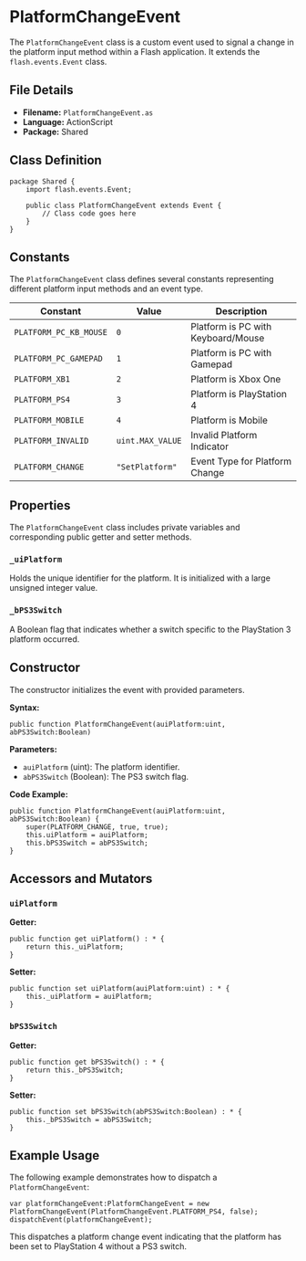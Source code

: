 ---
---
# PlatformChangeEvent
The `PlatformChangeEvent` class is a custom event used to signal a change in the platform input method within a Flash application.
It extends the `flash.events.Event` class.

## File Details

- **Filename:** `PlatformChangeEvent.as`
- **Language:** ActionScript
- **Package:** Shared

## Class Definition

```as3
package Shared {
    import flash.events.Event;

    public class PlatformChangeEvent extends Event {
        // Class code goes here
    }
}
```

## Constants

The `PlatformChangeEvent` class defines several constants representing different platform input methods and an event type.

| Constant                        | Value            | Description                        |
| ------------------------------- | ---------------- | ---------------------------------- |
| `PLATFORM_PC_KB_MOUSE`          | `0`              | Platform is PC with Keyboard/Mouse |
| `PLATFORM_PC_GAMEPAD`           | `1`              | Platform is PC with Gamepad        |
| `PLATFORM_XB1`                  | `2`              | Platform is Xbox One               |
| `PLATFORM_PS4`                  | `3`              | Platform is PlayStation 4          |
| `PLATFORM_MOBILE`               | `4`              | Platform is Mobile                 |
| `PLATFORM_INVALID`              | `uint.MAX_VALUE` | Invalid Platform Indicator         |
| `PLATFORM_CHANGE`               | `"SetPlatform"`  | Event Type for Platform Change     |

## Properties

The `PlatformChangeEvent` class includes private variables and corresponding public getter and setter methods.

### `_uiPlatform`

Holds the unique identifier for the platform. It is initialized with a large unsigned integer value.

### `_bPS3Switch`

A Boolean flag that indicates whether a switch specific to the PlayStation 3 platform occurred.

## Constructor

The constructor initializes the event with provided parameters.

**Syntax:**

```as3
public function PlatformChangeEvent(auiPlatform:uint, abPS3Switch:Boolean)
```

**Parameters:**

- `auiPlatform` (uint): The platform identifier.
- `abPS3Switch` (Boolean): The PS3 switch flag.

**Code Example:**

```as3
public function PlatformChangeEvent(auiPlatform:uint, abPS3Switch:Boolean) {
    super(PLATFORM_CHANGE, true, true);
    this.uiPlatform = auiPlatform;
    this.bPS3Switch = abPS3Switch;
}
```

## Accessors and Mutators

### `uiPlatform`

**Getter:**

```as3
public function get uiPlatform() : * {
    return this._uiPlatform;
}
```

**Setter:**

```as3
public function set uiPlatform(auiPlatform:uint) : * {
    this._uiPlatform = auiPlatform;
}
```

### `bPS3Switch`

**Getter:**

```as3
public function get bPS3Switch() : * {
    return this._bPS3Switch;
}
```

**Setter:**

```as3
public function set bPS3Switch(abPS3Switch:Boolean) : * {
    this._bPS3Switch = abPS3Switch;
}
```

## Example Usage

The following example demonstrates how to dispatch a `PlatformChangeEvent`:

```as3
var platformChangeEvent:PlatformChangeEvent = new PlatformChangeEvent(PlatformChangeEvent.PLATFORM_PS4, false);
dispatchEvent(platformChangeEvent);
```

This dispatches a platform change event indicating that the platform has been set to PlayStation 4 without a PS3 switch.
